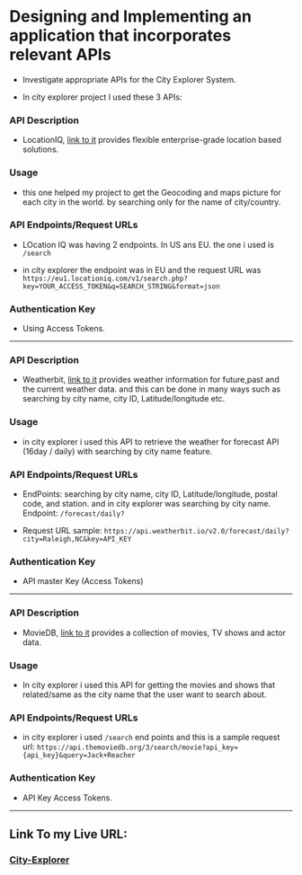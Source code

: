 # Designing and Implementing an application that incorporates relevant APIs

* Investigate appropriate APIs for the City Explorer System.

* In city explorer project I used these 3 APIs:

### API Description

* LocationIQ, [link to it](https://locationiq.com/) provides flexible enterprise-grade location based solutions.

### Usage

* this one helped my project to get the Geocoding and maps picture for each city in the world. by searching only for the name of city/country.

### API Endpoints/Request URLs

* LOcation IQ was having 2 endpoints. In US ans EU. the one i used is ```/search```

* in city explorer the endpoint was in EU and the request URL was
```https://eu1.locationiq.com/v1/search.php?key=YOUR_ACCESS_TOKEN&q=SEARCH_STRING&format=json```

### Authentication Key

* Using Access Tokens.

----------------------
### API Description

* Weatherbit, [link to it](https://www.weatherbit.io/api) provides weather information for future,past and the current weather data. and this can be done in many ways such as searching by city name, city ID, Latitude/longitude etc. 

### Usage

* in city explorer i used this API to retrieve the weather for forecast API (16day / daily) with searching by city name feature.

### API Endpoints/Request URLs

* EndPoints: searching by city name, city ID, Latitude/longitude, postal code, and station. and in city explorer was searching by city name. Endpoint: ```/forecast/daily?```

* Request URL sample: 
```https://api.weatherbit.io/v2.0/forecast/daily?city=Raleigh,NC&key=API_KEY```


### Authentication Key

* API master Key (Access Tokens)

-------------

### API Description

* MovieDB, [link to it](https://www.themoviedb.org/) provides a collection of movies, TV shows and actor data. 

### Usage

* In city explorer i used this API for getting the movies and shows that related/same as the city name that the user want to search about.
 
### API Endpoints/Request URLs

* in city explorer i used ```/search``` end points and this is a sample request url:
```https://api.themoviedb.org/3/search/movie?api_key={api_key}&query=Jack+Reacher```

### Authentication Key

* API Key Access Tokens.

---

## Link To my Live URL:

### [City-Explorer](https://deploy-preview-15--city-explorer-qamar.netlify.app/?utm_source=github&utm_campaign=bot_dp)
